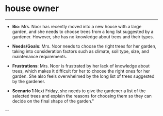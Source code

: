 

# house owner

<!-- some introduction -->

---


 
- **Bio**: Mrs. Noor has recently moved into a new house with a large garden, and she needs to choose trees from a long list suggested by a gardener. However, she has no knowledge about trees and their types.


- **Needs/Goals**: Mrs. Noor needs to choose the right trees for her garden, taking into consideration factors such as climate, soil type, size, and maintenance requirements.


- **Frustrations**: Mrs. Noor is frustrated by her lack of knowledge about trees, which makes it difficult for her to choose the right ones for her garden. She also feels overwhelmed by the long list of trees suggested by the gardener.

- **Scenario 1**:Next Friday, she needs to give the gardener a list of the selected trees and explain the reasons for choosing them so they can decide on the final shape of the garden."

--

<!-- more personas ... -->

